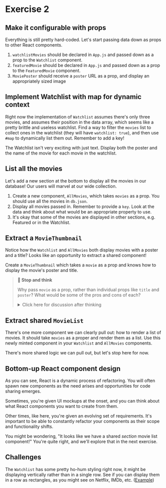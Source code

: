 # Exercise 2

## Make it configurable with props

Everything is still pretty hard-coded. Let's start passing data down as props to other React components.

1. `watchlistMovies` should be declared in `App.js` and passed down as a prop to the `Watchlist` component.
1. `featuredMovie` should be declared in `App.js` and passed down as a prop to the `FeaturedMovie` component.
1. `MoviePoster` should receive a `poster` URL as a prop, and display an appropriately sized image

## Implement Watchlist with map for dynamic context

Right now the implementation of `Watchlist` assumes there's only three movies, and assumes their position in the data array, which seems like a pretty brittle and useless watchlist. Find a way to filter the `movies` list to collect ones in the watchlist (they will have `watchlist: true`), and then use `#map` to dynamically list them out. Remember to add a key!

The Watchlist isn't very exciting with just text. Display both the poster and the name of the movie for each movie in the watchlist.

## List all the movies

Let's add a new section at the bottom to display all the movies in our database! Our users will marvel at our wide collection.

1. Create a new component, `AllMovies`, which takes `movies` as a prop. You should use all the movies in `db.json`.
1. Display all movies passed in. Remember to provide a `key`. Look at the data and think about what would be an appropriate property to use.
1. It's okay that some of the movies are displayed in other sections, e.g. Featured or in the Watchlist.

## Extract a `MovieThumbnail`

Notice how the `Watchlist` and `AllMovies` both display movies with a poster and a title? Looks like an opportunity to extract a shared component!

Create a `MovieThumbnail` which takes a `movie` as a prop and knows how to display the movie's poster and title.

> **🤔 Stop and think**
> 
> Why pass `movie` as a prop, rather than individual props like `title` and `poster`? What would be some of the pros and cons of each?
>
> 
> <details><summary>Click here for discussion after thinking</summary>
> 
> There isn't a right answer here. You'll see both frequently in React codebases.
> 
> When working with higher-level semantic components, e.g. `MovieThumbnail`, `UserContactBadge`, `EmailSummary`, I'll pass in the semantic models, like `movie`, `user`, or `email`.
> 
> When working with lower-level reusable components used across multiple domain models, like `Title`, `Avatar`, or `Summary`, I'll use abstracted language that isn't domain-specific, e.g. `title`, `url`, or `text`.
> 
> The downside to passing domain objects around is that destructuring can get tedious. You're writing:
> 
> ```javascript
> const MovieThumbnail = ({ movie: { Poster, Title } }) => (/* ... */)
> ```
> 
> Instead of:
> 
> ```javascript
> const MovieThumbnail = ({ Poster, Title }) => (/* ... */)
> ```
> 
> The tradeoff is that all the other data comes for free, so if you missed something you don't have to thread it into props later.
> 
> 
> Note how I had you pass in a `url` for `MoviePoster`? In the real world, I probably would've passed in a `movie`, and read off the `Title` from within that component. I did the former to show different ways of passing in props. 😉
> </details>

## Extract shared `MovieList`

There's one more component we can clearly pull out: how to render a list of movies. It should take `movies` as a proper and render them as a list. Use this newly minted component in your `Watchlist` and `AllMovies` components.

There's more shared logic we can pull out, but let's stop here for now.

## Bottom-up React component design

As you can see, React is a dynamic process of refactoring. You will often spawn new components as the need arises and opportunities for code sharing emerges.

Sometimes, you're given UI mockups at the onset, and you can think about what React components you want to create from them.

Other times, like here, you're given an evolving set of requirements. It's important to be able to constantly refactor your components as their scope and functionality shifts.

You might be wondering, "It looks like we have a shared *section* movie list component!" You're quite right, and we'll explore that in the next exercise.

## Challenges

The `Watchlist` has some pretty ho-hum styling right now, it might be displaying vertically rather than in a single row. See if you can display them in a row as rectangles, as you might see on Netflix, IMDb, etc. ([Example](https://i.imgur.com/CS0kFld.png))
